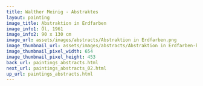 ```yaml
---
title: Walther Meinig - Abstraktes
layout: painting
image_title: Abstraktion in Erdfarben
image_info1: Öl, 1961
image_info2: 90 x 130 cm
image_url: assets/images/abstracts/Abstraktion in Erdfarben.png
image_thumbnail_url: assets/images/abstracts/Abstraktion in Erdfarben-klein.png
image_thumbnail_pixel_width: 654
image_thumbnail_pixel_height: 453
back_url: paintings_abstracts.html
next_url: paintings_abstracts_02.html
up_url: paintings_abstracts.html
---
```


